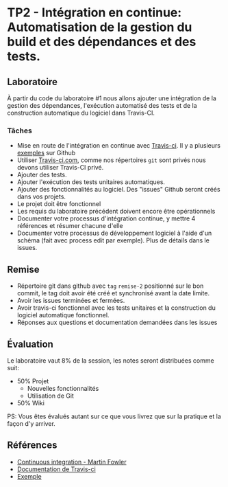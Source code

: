 # TP2 - Intégration en continue: Automatisation de la gestion du build et des dépendances et des tests.

## Laboratoire

À partir du code du laboratoire #1 nous allons ajouter une intégration de la
gestion des dépendances, l'exécution automatisé des tests et de la construction
automatique du logiciel dans Travis-CI.


### Tâches

- Mise en route de l'intégration en continue avec [Travis-ci](https://travis-ci.com/glo2003).
    Il y a plusieurs [exemples](https://github.com/travis-ci/travis.rb) sur Github
- Utiliser [Travis-ci.com][travis], comme nos répertoires `git` sont privés nous
    devons utiliser Travis-CI privé.
- Ajouter des tests.
- Ajouter l'exécution des tests unitaires automatiques.
- Ajouter des fonctionnalités au logiciel. Des "issues" Github seront créés dans
    vos projets.
- Le projet doit être fonctionnel
- Les requis du laboratoire précédent doivent encore être opérationnels
- Documenter votre processus d'intégration continue, y mettre 4 références et
   résumer chacune d'elle
- Documenter votre processus de développement logiciel à l'aide d'un schéma (fait avec process edit par exemple). Plus de détails dans le issues.

## Remise

- Répertoire git dans github avec `tag` `remise-2` positionné sur le bon commit,
    le tag doit avoir été créé et synchronisé avant la date limite.
- Avoir les issues terminées et fermées.
- Avoir travis-ci fonctionnel avec les tests unitaires et la construction du
    logiciel automatique fonctionnel.
- Réponses aux questions et documentation demandées dans les issues

## Évaluation

Le laboratoire vaut 8% de la session, les notes seront distribuées comme suit:

- 50% Projet
  - Nouvelles fonctionnalités
  - Utilisation de Git
- 50% Wiki

PS: Vous êtes évalués autant sur ce que vous livrez que sur la pratique et la façon
d'y arriver.

## Références

- [Continuous integration - Martin Fowler](http://www.martinfowler.com/articles/continuousIntegration.html)
- [Documentation de Travis-ci](https://docs.travis-ci.com/)
- [Exemple](https://github.com/glo2003/project-dashboard-frontend)

[travis]:https://travis-ci.com/
